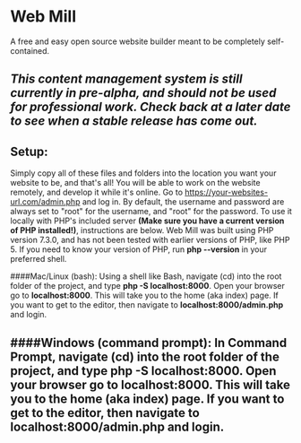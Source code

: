 # Web Mill
A free and easy open source website builder meant to be completely self-contained.

**_This content management system is still currently in pre-alpha, and should not be used for professional work. Check back at a later date to see when a stable release has come out._**
---
## Setup:
Simply copy all of these files and folders into the location you want your website to be, and that's all! You will be able to work on the website remotely, and develop it while it's online. Go to https://your-websites-url.com/admin.php and log in. By default, the username and password are always set to "root" for the username, and "root" for the password. To use it locally with PHP's included server **(Make sure you have a current version of PHP installed!)**, instructions are below. Web Mill was built using PHP version 7.3.0, and has not been tested with earlier versions of PHP, like PHP 5. If you need to know your version of PHP, run **php --version** in your preferred shell.

####Mac/Linux (bash):
Using a shell like Bash, navigate (cd) into the root folder of the project, and type **php -S localhost:8000**. Open your browser go to **localhost:8000**. This will take you to the home (aka index) page. If you want to get to the editor, then navigate to **localhost:8000/admin.php** and login.

####Windows (command prompt):
In Command Prompt, navigate (cd) into the root folder of the project, and type **php -S localhost:8000**. Open your browser go to **localhost:8000**. This will take you to the home (aka index) page. If you want to get to the editor, then navigate to **localhost:8000/admin.php** and login.
---
